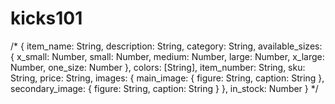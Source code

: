 # kicks101


/* 
{
            item_name: String,
            description: String,
            category: String,
            available_sizes: {
                x_small: Number,
                small: Number,
                medium: Number,
                large: Number,
                x_large: Number,
                one_size: Number
            },
            colors: [String],
            item_number: String,
            sku: String,
            price: String,
            images: {
                main_image: {
                    figure: String,
                    caption: String
                },
                secondary_image: {
                    figure: String,
                    caption: String
                }
            },
            in_stock: Number
        }
*/






